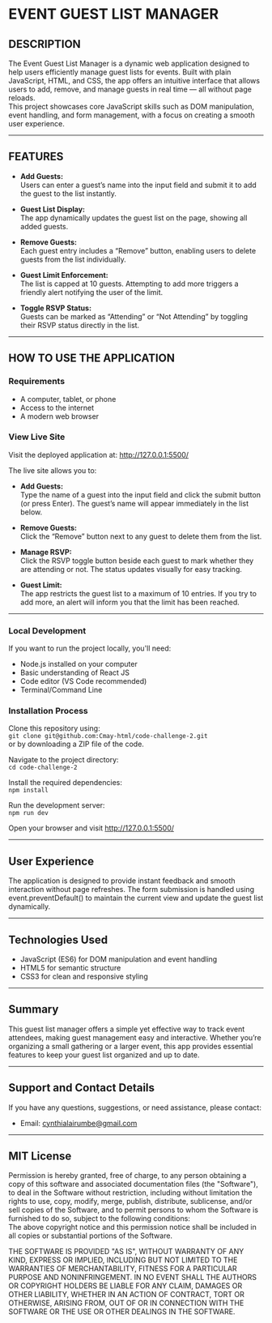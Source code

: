 # EVENT GUEST LIST MANAGER 

## DESCRIPTION 
The Event Guest List Manager is a dynamic web application designed to help users efficiently manage guest lists for events. Built with plain JavaScript, HTML, and CSS, the app offers an intuitive interface that allows users to add, remove, and manage guests in real time — all without page reloads.  
This project showcases core JavaScript skills such as DOM manipulation, event handling, and form management, with a focus on creating a smooth user experience.

---

## FEATURES 
- **Add Guests:**  
Users can enter a guest’s name into the input field and submit it to add the guest to the list instantly.

- **Guest List Display:**  
The app dynamically updates the guest list on the page, showing all added guests.

- **Remove Guests:**  
Each guest entry includes a “Remove” button, enabling users to delete guests from the list individually.

- **Guest Limit Enforcement:**  
The list is capped at 10 guests. Attempting to add more triggers a friendly alert notifying the user of the limit.

- **Toggle RSVP Status:**  
Guests can be marked as “Attending” or “Not Attending” by toggling their RSVP status directly in the list.

---

## HOW TO USE THE APPLICATION 

### Requirements
- A computer, tablet, or phone  
- Access to the internet  
- A modern web browser  

### View Live Site  
Visit the deployed application at: http://127.0.0.1:5500/ 

The live site allows you to:
- **Add Guests:**  
Type the name of a guest into the input field and click the submit button (or press Enter). The guest’s name will appear immediately in the list below.

- **Remove Guests:**  
Click the “Remove” button next to any guest to delete them from the list.

- **Manage RSVP:**  
Click the RSVP toggle button beside each guest to mark whether they are attending or not. The status updates visually for easy tracking.

- **Guest Limit:**  
The app restricts the guest list to a maximum of 10 entries. If you try to add more, an alert will inform you that the limit has been reached.

---

### Local Development
If you want to run the project locally, you'll need:
- Node.js installed on your computer  
- Basic understanding of React JS  
- Code editor (VS Code recommended)  
- Terminal/Command Line  

### Installation Process
Clone this repository using:  
`git clone git@github.com:Cmay-html/code-challenge-2.git`  
or by downloading a ZIP file of the code.

Navigate to the project directory:  
`cd code-challenge-2`

Install the required dependencies:  
`npm install`

Run the development server:  
`npm run dev`

Open your browser and visit http://127.0.0.1:5500/

---

## User Experience
The application is designed to provide instant feedback and smooth interaction without page refreshes. The form submission is handled using event.preventDefault() to maintain the current view and update the guest list dynamically.

---

## Technologies Used
- JavaScript (ES6) for DOM manipulation and event handling  
- HTML5 for semantic structure  
- CSS3 for clean and responsive styling

---

## Summary
This guest list manager offers a simple yet effective way to track event attendees, making guest management easy and interactive. Whether you’re organizing a small gathering or a larger event, this app provides essential features to keep your guest list organized and up to date.

---

## Support and Contact Details
If you have any questions, suggestions, or need assistance, please contact:  
- Email: cynthialairumbe@gmail.com

---

## MIT License

Permission is hereby granted, free of charge, to any person obtaining a copy of this software and associated documentation files (the "Software"), to deal in the Software without restriction, including without limitation the rights to use, copy, modify, merge, publish, distribute, sublicense, and/or sell copies of the Software, and to permit persons to whom the Software is furnished to do so, subject to the following conditions:  
The above copyright notice and this permission notice shall be included in all copies or substantial portions of the Software.  

THE SOFTWARE IS PROVIDED "AS IS", WITHOUT WARRANTY OF ANY KIND, EXPRESS OR IMPLIED, INCLUDING BUT NOT LIMITED TO THE WARRANTIES OF MERCHANTABILITY, FITNESS FOR A PARTICULAR PURPOSE AND NONINFRINGEMENT. IN NO EVENT SHALL THE AUTHORS OR COPYRIGHT HOLDERS BE LIABLE FOR ANY CLAIM, DAMAGES OR OTHER LIABILITY, WHETHER IN AN ACTION OF CONTRACT, TORT OR OTHERWISE, ARISING FROM, OUT OF OR IN CONNECTION WITH THE SOFTWARE OR THE USE OR OTHER DEALINGS IN THE SOFTWARE.
